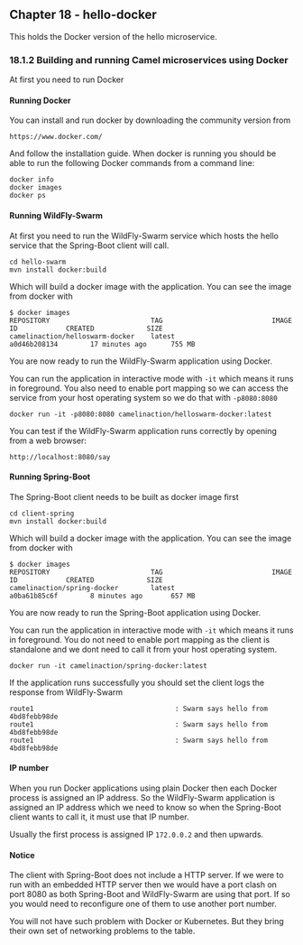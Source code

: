Chapter 18 - hello-docker
-----------------------------

This holds the Docker version of the hello microservice.

### 18.1.2 Building and running Camel microservices using Docker

At first you need to run Docker

#### Running Docker

You can install and run docker by downloading the community version from

    https://www.docker.com/
    
And follow the installation guide. When docker is running you should be able to run
the following Docker commands from a command line:
    
    docker info
    docker images
    docker ps
    
#### Running WildFly-Swarm

At first you need to run the WildFly-Swarm service which hosts the hello service 
that the Spring-Boot client will call.

    cd hello-swarm
    mvn install docker:build
    
Which will build a docker image with the application. You can see the image from docker with
 
    $ docker images
    REPOSITORY                         TAG                           IMAGE ID            CREATED             SIZE
    camelinaction/helloswarm-docker    latest                        a0d46b208134        17 minutes ago      755 MB

You are now ready to run the WildFly-Swarm application using Docker.

You can run the application in interactive mode with `-it` which means it runs in foreground.
You also need to enable port mapping so we can access the service from your host operating system
so we do that with `-p8080:8080`

    docker run -it -p8080:8080 camelinaction/helloswarm-docker:latest 

You can test if the WildFly-Swarm application runs correctly by opening from a web browser:

    http://localhost:8080/say

#### Running Spring-Boot    

The Spring-Boot client needs to be built as docker image first 

    cd client-spring
    mvn install docker:build
    
Which will build a docker image with the application. You can see the image from docker with
 
    $ docker images
    REPOSITORY                         TAG                           IMAGE ID            CREATED             SIZE
    camelinaction/spring-docker        latest                        a0ba61b85c6f        8 minutes ago       657 MB

You are now ready to run the Spring-Boot application using Docker.

You can run the application in interactive mode with `-it` which means it runs in foreground.
You do not need to enable port mapping as the client is standalone and we dont need to call it from
your host operating system.

    docker run -it camelinaction/spring-docker:latest 

If the application runs successfully you should set the client logs the response from WildFly-Swarm

    route1                                   : Swarm says hello from 4bd8febb98de
    route1                                   : Swarm says hello from 4bd8febb98de
    route1                                   : Swarm says hello from 4bd8febb98de

#### IP number

When you run Docker applications using plain Docker then each Docker process is assigned
an IP address. So the WildFly-Swarm application is assigned an IP address which we need
to know so when the Spring-Boot client wants to call it, it must use that IP number.

Usually the first process is assigned IP `172.0.0.2` and then upwards.


#### Notice

The client with Spring-Boot does not include a HTTP server. If we were
to run with an embedded HTTP server then we would have a port clash on port 8080
as both Spring-Boot and WildFly-Swarm are using that port. If so you would need
to reconfigure one of them to use another port number.
    
You will not have such problem with Docker or Kubernetes. But they bring their
own set of networking problems to the table.  
